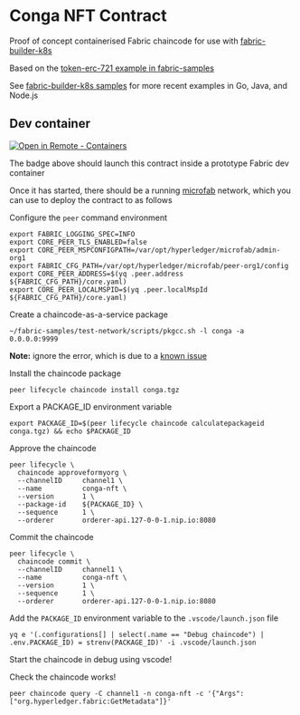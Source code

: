 # Conga NFT Contract

Proof of concept containerised Fabric chaincode for use with [fabric-builder-k8s](https://github.com/hyperledgendary/fabric-builder-k8s)

Based on the [token-erc-721 example in fabric-samples](https://github.com/hyperledger/fabric-samples/tree/main/token-erc-721/chaincode-go)

See [fabric-builder-k8s samples](https://github.com/hyperledger-labs/fabric-builder-k8s/tree/main/samples) for more recent examples in Go, Java, and Node.js

## Dev container

[![Open in Remote - Containers](https://img.shields.io/static/v1?label=Remote%20-%20Containers&message=Open&color=blue&logo=visualstudiocode)](https://vscode.dev/redirect?url=vscode://ms-vscode-remote.remote-containers/cloneInVolume?url=https://github.com/hyperledgendary/conga-nft-contract)

The badge above should launch this contract inside a prototype Fabric dev container

Once it has started, there should be a running [microfab](https://github.com/IBM-Blockchain/microfab) network, which you can use to deploy the contract to as follows

Configure the `peer` command environment

```shell
export FABRIC_LOGGING_SPEC=INFO
export CORE_PEER_TLS_ENABLED=false
export CORE_PEER_MSPCONFIGPATH=/var/opt/hyperledger/microfab/admin-org1
export FABRIC_CFG_PATH=/var/opt/hyperledger/microfab/peer-org1/config
export CORE_PEER_ADDRESS=$(yq .peer.address ${FABRIC_CFG_PATH}/core.yaml)
export CORE_PEER_LOCALMSPID=$(yq .peer.localMspId ${FABRIC_CFG_PATH}/core.yaml)
```

Create a chaincode-as-a-service package

```shell
~/fabric-samples/test-network/scripts/pkgcc.sh -l conga -a 0.0.0.0:9999
```

**Note:** ignore the error, which is due to a [known issue](https://github.com/hyperledger/fabric-samples/issues/823)

Install the chaincode package

```shell
peer lifecycle chaincode install conga.tgz
```

Export a PACKAGE_ID environment variable

```shell
export PACKAGE_ID=$(peer lifecycle chaincode calculatepackageid conga.tgz) && echo $PACKAGE_ID
```

Approve the chaincode

```shell
peer lifecycle \
  chaincode approveformyorg \
  --channelID     channel1 \
  --name          conga-nft \
  --version       1 \
  --package-id    ${PACKAGE_ID} \
  --sequence      1 \
  --orderer       orderer-api.127-0-0-1.nip.io:8080
```

Commit the chaincode

```shell
peer lifecycle \
  chaincode commit \
  --channelID     channel1 \
  --name          conga-nft \
  --version       1 \
  --sequence      1 \
  --orderer       orderer-api.127-0-0-1.nip.io:8080
```

Add the `PACKAGE_ID` environment variable to the `.vscode/launch.json` file

```shell
yq e '(.configurations[] | select(.name == "Debug chaincode") | .env.PACKAGE_ID) = strenv(PACKAGE_ID)' -i .vscode/launch.json
```

Start the chaincode in debug using vscode!

Check the chaincode works!

```shell
peer chaincode query -C channel1 -n conga-nft -c '{"Args":["org.hyperledger.fabric:GetMetadata"]}'
```

